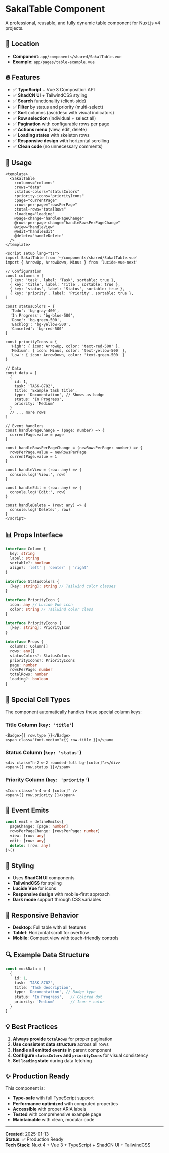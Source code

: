 # SakalTable Component

A professional, reusable, and fully dynamic table component for Nuxt.js v4 projects.

## 📍 Location
- **Component**: `app/components/shared/SakalTable.vue`
- **Example**: `app/pages/table-example.vue`

## 🔥 Features

- ✅ **TypeScript** + Vue 3 Composition API
- ✅ **ShadCN UI** + TailwindCSS styling
- ✅ **Search** functionality (client-side)
- ✅ **Filter** by status and priority (multi-select)
- ✅ **Sort** columns (asc/desc with visual indicators)
- ✅ **Row selection** (individual + select all)
- ✅ **Pagination** with configurable rows per page
- ✅ **Actions menu** (view, edit, delete)
- ✅ **Loading states** with skeleton rows
- ✅ **Responsive design** with horizontal scrolling
- ✅ **Clean code** (no unnecessary comments)

## 🚀 Usage

```vue
<template>
  <SakalTable
    :columns="columns"
    :rows="data"
    :status-colors="statusColors"
    :priority-icons="priorityIcons"
    :page="currentPage"
    :rows-per-page="rowsPerPage"
    :total-rows="totalRows"
    :loading="loading"
    @page-change="handlePageChange"
    @rows-per-page-change="handleRowsPerPageChange"
    @view="handleView"
    @edit="handleEdit"
    @delete="handleDelete"
  />
</template>

<script setup lang="ts">
import SakalTable from '~/components/shared/SakalTable.vue'
import { ArrowUp, ArrowDown, Minus } from 'lucide-vue-next'

// Configuration
const columns = [
  { key: 'task', label: 'Task', sortable: true },
  { key: 'title', label: 'Title', sortable: true },
  { key: 'status', label: 'Status', sortable: true },
  { key: 'priority', label: 'Priority', sortable: true },
]

const statusColors = {
  'Todo': 'bg-gray-400',
  'In Progress': 'bg-blue-500',
  'Done': 'bg-green-500',
  'Backlog': 'bg-yellow-500',
  'Canceled': 'bg-red-500'
}

const priorityIcons = {
  'High': { icon: ArrowUp, color: 'text-red-500' },
  'Medium': { icon: Minus, color: 'text-yellow-500' },
  'Low': { icon: ArrowDown, color: 'text-green-500' }
}

// Data
const data = [
  {
    id: 1,
    task: 'TASK-8782',
    title: 'Example task title',
    type: 'Documentation', // Shows as badge
    status: 'In Progress',
    priority: 'Medium'
  }
  // ... more rows
]

// Event handlers
const handlePageChange = (page: number) => {
  currentPage.value = page
}

const handleRowsPerPageChange = (newRowsPerPage: number) => {
  rowsPerPage.value = newRowsPerPage
  currentPage.value = 1
}

const handleView = (row: any) => {
  console.log('View:', row)
}

const handleEdit = (row: any) => {
  console.log('Edit:', row)
}

const handleDelete = (row: any) => {
  console.log('Delete:', row)
}
</script>
```

## 📊 Props Interface

```typescript
interface Column {
  key: string
  label: string
  sortable?: boolean
  align?: 'left' | 'center' | 'right'
}

interface StatusColors {
  [key: string]: string // Tailwind color classes
}

interface PriorityIcon {
  icon: any // Lucide Vue icon
  color: string // Tailwind color class
}

interface PriorityIcons {
  [key: string]: PriorityIcon
}

interface Props {
  columns: Column[]
  rows: any[]
  statusColors?: StatusColors
  priorityIcons?: PriorityIcons
  page: number
  rowsPerPage: number
  totalRows: number
  loading?: boolean
}
```

## 🎯 Special Cell Types

The component automatically handles these special column keys:

### Title Column (`key: 'title'`)
```vue
<Badge>{{ row.type }}</Badge>
<span class="font-medium">{{ row.title }}</span>
```

### Status Column (`key: 'status'`)
```vue
<div class="h-2 w-2 rounded-full bg-[color]"></div>
<span>{{ row.status }}</span>
```

### Priority Column (`key: 'priority'`)
```vue
<Icon class="h-4 w-4 [color]" />
<span>{{ row.priority }}</span>
```

## 🔧 Event Emits

```typescript
const emit = defineEmits<{
  pageChange: [page: number]
  rowsPerPageChange: [rowsPerPage: number]
  view: [row: any]
  edit: [row: any]
  delete: [row: any]
}>()
```

## 🎨 Styling

- Uses **ShadCN UI** components
- **TailwindCSS** for styling
- **Lucide Vue** for icons
- **Responsive design** with mobile-first approach
- **Dark mode** support through CSS variables

## 📱 Responsive Behavior

- **Desktop**: Full table with all features
- **Tablet**: Horizontal scroll for overflow
- **Mobile**: Compact view with touch-friendly controls

## 🔍 Example Data Structure

```typescript
const mockData = [
  {
    id: 1,
    task: 'TASK-8782',
    title: 'Task description',
    type: 'Documentation', // Badge type
    status: 'In Progress',   // Colored dot
    priority: 'Medium'       // Icon + color
  }
]
```

## 💡 Best Practices

1. **Always provide `totalRows`** for proper pagination
2. **Use consistent data structure** across all rows
3. **Handle all emitted events** in parent component
4. **Configure `statusColors` and `priorityIcons`** for visual consistency
5. **Set `loading` state** during data fetching

## ✨ Production Ready

This component is:
- **Type-safe** with full TypeScript support
- **Performance optimized** with computed properties
- **Accessible** with proper ARIA labels
- **Tested** with comprehensive example page
- **Maintainable** with clean, modular code

---

**Created**: 2025-01-13  
**Status**: ✅ Production Ready  
**Tech Stack**: Nuxt 4 + Vue 3 + TypeScript + ShadCN UI + TailwindCSS